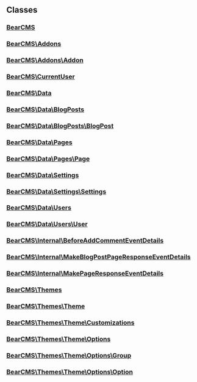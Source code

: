 ## Classes

### [BearCMS](bearcms.class.md)

### [BearCMS\Addons](bearcms.addons.class.md)

### [BearCMS\Addons\Addon](bearcms.addons.addon.class.md)

### [BearCMS\CurrentUser](bearcms.currentuser.class.md)

### [BearCMS\Data](bearcms.data.class.md)

### [BearCMS\Data\BlogPosts](bearcms.data.blogposts.class.md)

### [BearCMS\Data\BlogPosts\BlogPost](bearcms.data.blogposts.blogpost.class.md)

### [BearCMS\Data\Pages](bearcms.data.pages.class.md)

### [BearCMS\Data\Pages\Page](bearcms.data.pages.page.class.md)

### [BearCMS\Data\Settings](bearcms.data.settings.class.md)

### [BearCMS\Data\Settings\Settings](bearcms.data.settings.settings.class.md)

### [BearCMS\Data\Users](bearcms.data.users.class.md)

### [BearCMS\Data\Users\User](bearcms.data.users.user.class.md)

### [BearCMS\Internal\BeforeAddCommentEventDetails](bearcms.internal.beforeaddcommenteventdetails.class.md)

### [BearCMS\Internal\MakeBlogPostPageResponseEventDetails](bearcms.internal.makeblogpostpageresponseeventdetails.class.md)

### [BearCMS\Internal\MakePageResponseEventDetails](bearcms.internal.makepageresponseeventdetails.class.md)

### [BearCMS\Themes](bearcms.themes.class.md)

### [BearCMS\Themes\Theme](bearcms.themes.theme.class.md)

### [BearCMS\Themes\Theme\Customizations](bearcms.themes.theme.customizations.class.md)

### [BearCMS\Themes\Theme\Options](bearcms.themes.theme.options.class.md)

### [BearCMS\Themes\Theme\Options\Group](bearcms.themes.theme.options.group.class.md)

### [BearCMS\Themes\Theme\Options\Option](bearcms.themes.theme.options.option.class.md)

